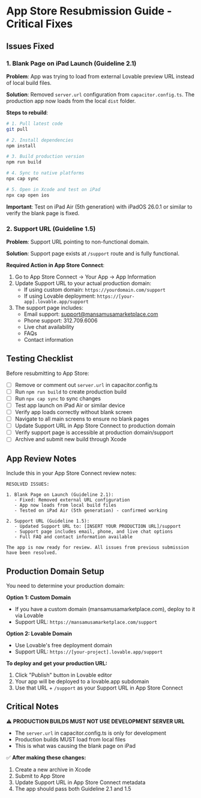 # App Store Resubmission Guide - Critical Fixes

## Issues Fixed

### 1. Blank Page on iPad Launch (Guideline 2.1)
**Problem**: App was trying to load from external Lovable preview URL instead of local build files.

**Solution**: Removed `server.url` configuration from `capacitor.config.ts`. The production app now loads from the local `dist` folder.

**Steps to rebuild**:
```bash
# 1. Pull latest code
git pull

# 2. Install dependencies
npm install

# 3. Build production version
npm run build

# 4. Sync to native platforms
npx cap sync

# 5. Open in Xcode and test on iPad
npx cap open ios
```

**Important**: Test on iPad Air (5th generation) with iPadOS 26.0.1 or similar to verify the blank page is fixed.

### 2. Support URL (Guideline 1.5)
**Problem**: Support URL pointing to non-functional domain.

**Solution**: Support page exists at `/support` route and is fully functional.

**Required Action in App Store Connect**:
1. Go to App Store Connect → Your App → App Information
2. Update Support URL to your actual production domain:
   - If using custom domain: `https://yourdomain.com/support`
   - If using Lovable deployment: `https://[your-app].lovable.app/support`
3. The support page includes:
   - Email support: support@mansamusamarketplace.com
   - Phone support: 312.709.6006
   - Live chat availability
   - FAQs
   - Contact information

## Testing Checklist

Before resubmitting to App Store:

- [ ] Remove or comment out `server.url` in capacitor.config.ts
- [ ] Run `npm run build` to create production build
- [ ] Run `npx cap sync` to sync changes
- [ ] Test app launch on iPad Air or similar device
- [ ] Verify app loads correctly without blank screen
- [ ] Navigate to all main screens to ensure no blank pages
- [ ] Update Support URL in App Store Connect to production domain
- [ ] Verify support page is accessible at production domain/support
- [ ] Archive and submit new build through Xcode

## App Review Notes

Include this in your App Store Connect review notes:

```
RESOLVED ISSUES:

1. Blank Page on Launch (Guideline 2.1):
   - Fixed: Removed external URL configuration
   - App now loads from local build files
   - Tested on iPad Air (5th generation) - confirmed working

2. Support URL (Guideline 1.5):
   - Updated Support URL to: [INSERT YOUR PRODUCTION URL]/support
   - Support page includes email, phone, and live chat options
   - Full FAQ and contact information available

The app is now ready for review. All issues from previous submission have been resolved.
```

## Production Domain Setup

You need to determine your production domain:

**Option 1: Custom Domain**
- If you have a custom domain (mansamusamarketplace.com), deploy to it via Lovable
- Support URL: `https://mansamusamarketplace.com/support`

**Option 2: Lovable Domain**
- Use Lovable's free deployment domain
- Support URL: `https://[your-project].lovable.app/support`

**To deploy and get your production URL:**
1. Click "Publish" button in Lovable editor
2. Your app will be deployed to a lovable.app subdomain
3. Use that URL + `/support` as your Support URL in App Store Connect

## Critical Notes

⚠️ **PRODUCTION BUILDS MUST NOT USE DEVELOPMENT SERVER URL**
- The `server.url` in capacitor.config.ts is only for development
- Production builds MUST load from local files
- This is what was causing the blank page on iPad

✅ **After making these changes:**
1. Create a new archive in Xcode
2. Submit to App Store
3. Update Support URL in App Store Connect metadata
4. The app should pass both Guideline 2.1 and 1.5
